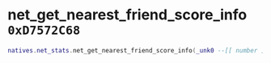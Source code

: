 # net_get_nearest_friend_score_info `0xD7572C68`

```lua
natives.net_stats.net_get_nearest_friend_score_info(_unk0 --[[ number ]])
```